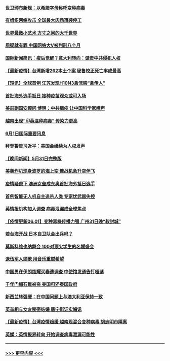 #### [世卫颁布新规：以希腊字母称呼变种病毒](../pages/prog202/a103132819.md?t=06020602) 
#### [有组织网络攻击 全球最大肉场遭袭停工](../pages/prog202/a103132780.md?t=06020602) 
#### [世界最微小艺术 方寸之间的大千世界](../pages/prog202/a103132784.md?t=06020602) 
#### [质疑就有罪 中国网络大V被判刑八个月](../pages/prog202/a103132772.md?t=06020602) 
#### [国际新闻简讯：疫后觉醒？意大利转向：谴责中共侵犯人权](../pages/prog202/a103132752.md?t=06020602) 
#### [【最新疫情】台湾新增262本土个案 秘鲁校正死亡率成最高](../pages/prog202/a103132625.md?t=06020602) 
#### [【短讯】全球首例 江苏发现H10N3禽流感“禽传人”](../pages/prog202/a103132555.md?t=06020602) 
#### [首批海外选手抵日 接种疫苗观众或可入场](../pages/prog202/a103132537.md?t=06020602) 
#### [美前副国安顾问 博明：中共瞒疫 让中国科学家噤声](../pages/prog202/a103132367.md?t=06020602) 
#### [越南出现“印英混种病毒” 传染力更高](../pages/prog202/a103132365.md?t=06020602) 
#### [6月1日国际重要讯息](../pages/prog202/a103132370.md?t=06020602) 
#### [拜登警告习近平：美国会继续为人权发声](../pages/prog202/a103132344.md?t=06020602) 
#### [【晚间新闻】5月31日完整版](../pages/prog202/a103132264.md?t=06020602) 
#### [美轰炸机现身波罗的海上空 俄战机急升空伴飞](../pages/prog202/a103132223.md?t=06020602) 
#### [疫情疑虑下 澳洲女垒成东奥首批海外抵日选手](../pages/prog202/a103132182.md?t=06020602) 
#### [首例智能无人机自主追杀人类 专家忧武器失控](../pages/prog202/a103131752.md?t=06020602) 
#### [英情报机构加入调查 病毒泄漏成全球焦点](../pages/prog202/a103132115.md?t=06020602) 
#### [【疫情更新06.01】变种毒株传播力强 广州31日晚“软封城”](../pages/prog202/a103114528.md?t=06020602) 
#### [若台海开战 日本自卫队会出兵吗？](../pages/prog202/a103132067.md?t=06020602) 
#### [莫斯科维也纳舞会 100对顶尖学生的名媛盛会](../pages/prog202/a103132026.md?t=06020602) 
#### [退伍军人颂歌 用音乐重燃希望](../pages/prog202/a103132012.md?t=06020602) 
#### [中国男在伊朗炫耀买春遭调查 中使馆发通告打哑谜](../pages/prog202/a103131929.md?t=06020602) 
#### [千年门楣石雕被盗 美国归还泰国政府](../pages/prog202/a103131999.md?t=06020602) 
#### [新西兰转强硬：在中国问题上与澳大利亚保持一致](../pages/prog202/a103130558.md?t=06020602) 
#### [英首相与女友秘密结婚 唐宁街证实婚讯](../pages/prog202/a103131995.md?t=06020602) 
#### [【最新疫情】台湾疫情趋缓 越南现混合变种病毒 胡志明市隔离](../pages/prog202/a103131821.md?t=06020602) 
#### [英媒：英情报界转向 开始调查病毒泄漏可能性](../pages/prog202/a103131895.md?t=06020602) 

----
#### [ >>> 更早内容 <<< ](../indexes/prog202-earlier.md)
